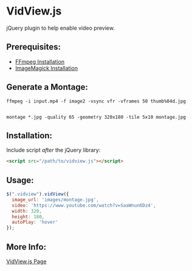 # VidView.js

jQuery plugin to help enable video preview.

## Prerequisites:
- [FFmpeg Installation](https://trac.ffmpeg.org/wiki/CompilationGuide)
- [ImageMagick Installation](http://www.imagemagick.org/script/binary-releases.php)


## Generate a Montage:
```
ffmpeg -i input.mp4 -f image2 -vsync vfr -vframes 50 thumb%04d.jpg
    
```

```
montage *.jpg -quality 65 -geometry 320x180 -tile 5x10 montage.jpg
```


## Installation:

Include script *after* the jQuery library:

```html
<script src="/path/to/vidview.js"></script>
```


## Usage:


```javascript
$(".vidview").vidView({
  image_url: 'images/montage.jpg', 
  video: 'https://www.youtube.com/watch?v=SaaWnun6Dz4',
  width: 320, 
  height: 180, 
  autoPlay: 'hover'
});
```

## More Info:

[VidView.js Page](http://vidview.slavajacobson.com)